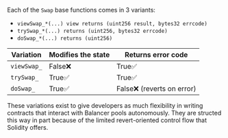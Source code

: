 Each of the `Swap` base functions comes in 3 variants:

* `viewSwap_*(...) view returns (uint256 result, bytes32 errcode)`
* `trySwap_*(...) returns (uint256, bytes32 errcode)`
* `doSwap_*(...) returns (uint256)`

Variation | Modifies the state | Returns error code
-|-|-
`viewSwap_` | False❌ | True✅
`trySwap_` | True✅ | True✅
`doSwap_` | True✅ | False❌ (reverts on error)

These variations exist to give developers as much flexibility in writing contracts that interact with Balancer pools autonomously. They are structed this way in part because of the limited revert-oriented control flow that Solidity offers.
